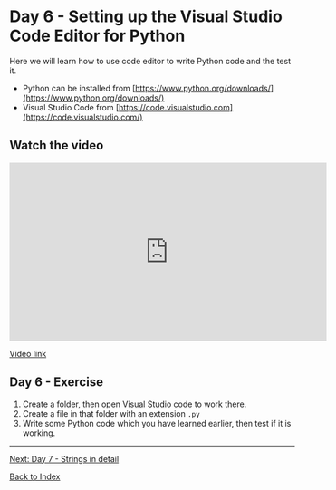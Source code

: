 # Day 6 - Setting up the Visual Studio Code Editor for Python

Here we will learn how to use code editor to write Python code and the test it.

- Python can be installed from [https://www.python.org/downloads/](https://www.python.org/downloads/)
- Visual Studio Code from [https://code.visualstudio.com](https://code.visualstudio.com/)

## Watch the video

<iframe width="560" height="315" src="https://www.youtube.com/embed/VcuQ2Phk0Vc" frameborder="0" allow="accelerometer; autoplay; encrypted-media; gyroscope; picture-in-picture" allowfullscreen></iframe>

[Video link](https://www.youtube.com/watch?v=VcuQ2Phk0Vc)

## Day 6 - Exercise

1. Create a folder, then open Visual Studio code to work there.
2. Create a file in that folder with an extension `.py`
3. Write some Python code which you have learned earlier, then test if it is working.

---

[Next: Day 7 - Strings in detail](07-day07.md)

[Back to Index](index.md)
